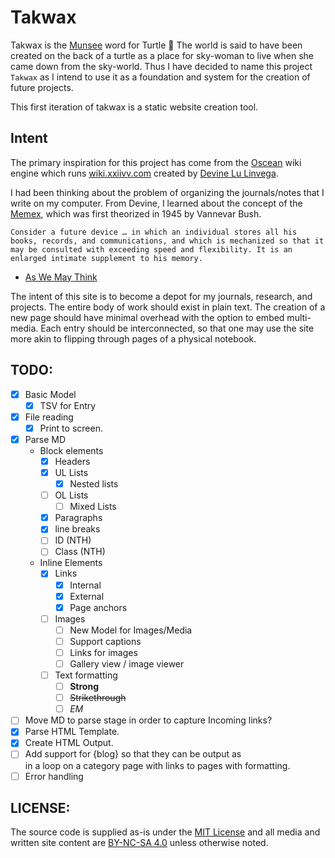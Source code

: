 # Takwax

Takwax is the [Munsee](https://en.wiktionary.org/wiki/takwax) word for Turtle 🐢
The world is said to have been created on the back of a turtle as a place for sky-woman to live when she came down from the sky-world. Thus I have decided to name this project `Takwax` as I intend to use it as a foundation and system for the creation of future projects.

This first iteration of takwax is a static website creation tool.

## Intent

The primary inspiration for this project has come from the [Oscean](https://github.com/XXIIVV/oscean) wiki engine which runs [wiki.xxiivv.com](https://wiki.xxiivv.com/site/home.html) created by [Devine Lu Linvega](https://merveilles.town/@neauoire).

I had been thinking about the problem of organizing the journals/notes that I write on my computer. From Devine, I learned about the concept of the [Memex](https://en.wikipedia.org/wiki/Memex), which was first theorized in 1945 by Vannevar Bush.

```text
Consider a future device … in which an individual stores all his books, records, and communications, and which is mechanized so that it may be consulted with exceeding speed and flexibility. It is an enlarged intimate supplement to his memory.
```

- [As We May Think](https://www.theatlantic.com/magazine/archive/1945/07/as-we-may-think/303881/)

The intent of this site is to become a depot for my journals, research, and projects. The entire body of work should exist in plain text. The creation of a new page should have minimal overhead with the option to embed multi-media. Each entry should be interconnected, so that one may use the site more akin to flipping through pages of a physical notebook.

## TODO:

- [x] Basic Model
  - [x] TSV for Entry
- [x] File reading
  - [x] Print to screen.
- [x] Parse MD
  - Block elements
    - [x] Headers
    - [x] UL Lists
      - [x] Nested lists
    - [ ] OL Lists
      - [ ] Mixed Lists
    - [x] Paragraphs
    - [x] line breaks
    - [ ] ID (NTH)
    - [ ] Class (NTH)
  - Inline Elements
    - [x] Links
      - [x] Internal
      - [x] External
      - [x] Page anchors
    - [ ] Images
      - [ ] New Model for Images/Media
      - [ ] Support captions
      - [ ] Links for images
      - [ ] Gallery view / image viewer
    - [ ] Text formatting
      - [ ] **Strong**
      - [ ] ~~Strikethrough~~
      - [ ] *EM*
- [ ] Move MD to parse stage in order to capture Incoming links?
- [x] Parse HTML Template.
- [x] Create HTML Output.
- [ ] Add support for {blog} so that they can be output as <article> in a loop on a category page with links to pages with formatting.
- [ ] Error handling

## LICENSE:
The source code is supplied as-is under the [MIT License](https://github.com/jamie-tucker/takwax/blob/main/LICENSE) and all media and written site content are [BY-NC-SA 4.0](https://creativecommons.org/licenses/by-nc-sa/4.0/) unless otherwise noted.
